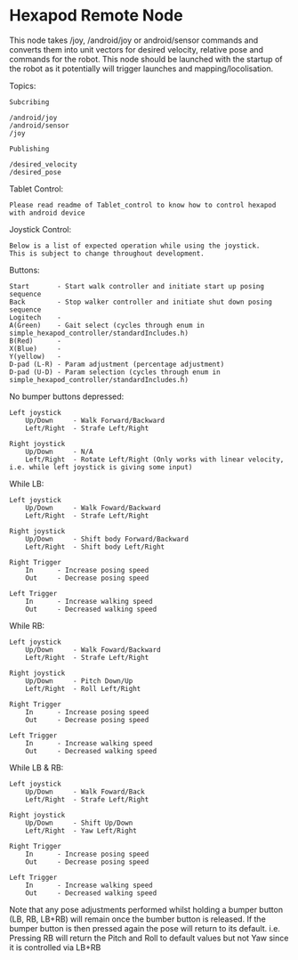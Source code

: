 # Hexapod Remote Node

This node takes /joy, /android/joy or android/sensor commands and converts them into unit vectors for desired velocity, relative pose and commands for the robot. This node should be launched with the startup of the robot as it potentially will trigger launches and mapping/locolisation.

Topics: 

	Subcribing

	/android/joy
	/android/sensor
	/joy

	Publishing

	/desired_velocity
	/desired_pose

Tablet Control:

	Please read readme of Tablet_control to know how to control hexapod with android device

Joystick Control:

	Below is a list of expected operation while using the joystick. 
	This is subject to change throughout development.

Buttons:

	Start		- Start walk controller and initiate start up posing sequence
	Back		- Stop walker controller and initiate shut down posing sequence
	Logitech	-
	A(Green)	- Gait select (cycles through enum in simple_hexapod_controller/standardIncludes.h)
	B(Red)		- 
	X(Blue) 	- 
	Y(yellow)	- 
    D-pad (L-R) - Param adjustment (percentage adjustment)
    D-pad (U-D) - Param selection (cycles through enum in simple_hexapod_controller/standardIncludes.h)

No bumper buttons depressed:

	Left joystick 
		Up/Down		- Walk Forward/Backward
		Left/Right	- Strafe Left/Right 	

	Right joystick
		Up/Down		- N/A
		Left/Right	- Rotate Left/Right (Only works with linear velocity, i.e. while left joystick is giving some input)

While LB:

	Left joystick 
		Up/Down		- Walk Foward/Backward
		Left/Right	- Strafe Left/Right 	

	Right joystick
		Up/Down		- Shift body Forward/Backward
		Left/Right	- Shift body Left/Right

	Right Trigger
		In		- Increase posing speed
		Out		- Decrease posing speed

	Left Trigger
		In		- Increase walking speed
		Out		- Decreased walking speed

While RB:

	Left joystick 
		Up/Down		- Walk Foward/Backward
		Left/Right	- Strafe Left/Right 	

	Right joystick
		Up/Down		- Pitch Down/Up 
		Left/Right	- Roll Left/Right

	Right Trigger
		In		- Increase posing speed
		Out		- Decrease posing speed

	Left Trigger
		In		- Increase walking speed
		Out		- Decreased walking speed

While LB & RB:
		
	Left joystick 
		Up/Down		- Walk Foward/Back
		Left/Right	- Strafe Left/Right 	

	Right joystick
		Up/Down		- Shift Up/Down
		Left/Right	- Yaw Left/Right

	Right Trigger
		In		- Increase posing speed
		Out		- Decrease posing speed

	Left Trigger
		In		- Increase walking speed
		Out		- Decreased walking speed

Note that any pose adjustments performed whilst holding a bumper button (LB, RB, LB+RB) will remain once the bumber button is released.
If the bumper button is then pressed again the pose will return to its default. 
i.e. Pressing RB will return the Pitch and Roll to default values but not Yaw since it is controlled via LB+RB 
